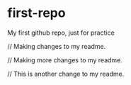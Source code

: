 # first-repo
 My first github repo, just for practice

// Making changes to my readme.

// Making more changes to my readme.

// This is another change to my readme.

